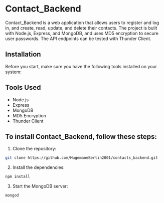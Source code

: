 # Contact_Backend
Contact_Backend is a web application that allows users to register and log in, and create, read, update, and delete their contacts. The project is built with Node.js, Express, and MongoDB, and uses MD5 encryption to secure user passwords. The API endpoints can be tested with Thunder Client.
## Installation
Before you start, make sure you have the following tools installed on your system:
## Tools Used

- Node.js
- Express
- MongoDB
- MD5 Encryption
- Thunder Client
## To install Contact_Backend, follow these steps:

1. Clone the repository:

```bash
git clone https://github.com/MugemaneBertin2001/contacts_backend.git
```
2. Install the dependencies:
```bash
npm install
```
3. Start the MongoDB server:
```bash
mongod
```
